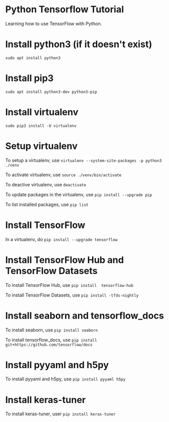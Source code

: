 # Python Tensorflow Tutorial
Learning how to use TensorFlow with Python.

# Install python3 (if it doesn't exist)
```sudo apt install python3```

# Install pip3
```sudo apt install python3-dev python3-pip```

# Install virtualenv
```sudo pip3 install -U virtualenv```

# Setup virtualenv
To setup a virtualenv, use ```virtualenv --system-site-packages -p python3 ./venv```

To activate virtualenv, use ```source ./venv/bin/activate```

To deactive virtualenv, use ```deactivate```

To update packages in the virtualenv, use ```pip install --upgrade pip```

To list installed packages, use ```pip list```

# Install TensorFlow
In a virtualenv, do ```pip install --upgrade tensorflow```

# Install TensorFlow Hub and TensorFlow Datasets
To install TensorFlow Hub, use ```pip install  tensorflow-hub```

To install TensorFlow Datasets, use ```pip install -tfds-nightly```

# Install seaborn and tensorflow_docs
To install seaborn, use ```pip install seaborn```

To install tensorflow_docs, use ```pip install git+https://github.com/tensorflow/docs```

# Install pyyaml and h5py
To install pyyaml and h5py, use ```pip install pyyaml h5py```

# Install keras-tuner
To install keras-tuner, user ```pip install keras-tuner```